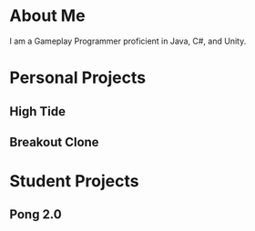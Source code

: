 # About Me
I am a Gameplay Programmer proficient in Java, C#, and Unity.

# Personal Projects
## High Tide

## Breakout Clone

# Student Projects
## Pong 2.0

## 